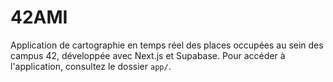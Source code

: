 # 42AMI

Application de cartographie en temps réel des places occupées au sein des campus 42, développée avec Next.js et Supabase. Pour accéder à l'application, consultez le dossier `app/`.
